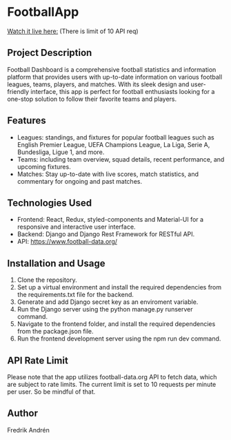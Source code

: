 # FootballApp

[Watch it live here:](https://footballapp-production.up.railway.app/)
(There is limit of 10 API req)
## Project Description
Football Dashboard is a comprehensive football statistics and information platform that provides users with up-to-date information on various football leagues,
teams, players, and matches. With its sleek design and user-friendly interface, this app is perfect for football enthusiasts looking for a one-stop solution to 
follow their favorite teams and players.

## Features
* Leagues: standings, and fixtures for popular football leagues such as English Premier League, UEFA Champions League, La Liga, Serie A, Bundesliga, Ligue 1, and more.
* Teams: including team overview, squad details, recent performance, and upcoming fixtures.
* Matches: Stay up-to-date with live scores, match statistics, and  commentary for ongoing and past matches.

## Technologies Used
* Frontend: React, Redux, styled-components and Material-UI for a responsive and interactive user interface.
* Backend: Django and Django Rest Framework for RESTful API.
* API: https://www.football-data.org/

## Installation and Usage
1. Clone the repository.
2. Set up a virtual environment and install the required dependencies from the requirements.txt file for the backend.
3. Generate and add Django secret key as an enviroment variable.
4. Run the Django server using the python manage.py runserver command.
5. Navigate to the frontend folder, and install the required dependencies from the package.json file.
6. Run the frontend development server using the npm run dev command.

## API Rate Limit
Please note that the app utilizes football-data.org API to fetch data, which are subject to rate limits. The current limit is set to 10 requests per minute per user. So be mindful of that.

## Author
Fredrik Andrén
